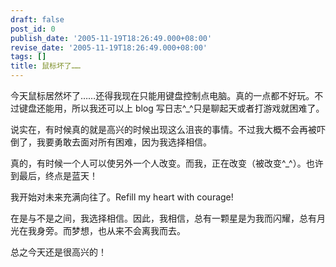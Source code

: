 ```yaml
---
draft: false
post_id: 0
publish_date: '2005-11-19T18:26:49.000+08:00'
revise_date: '2005-11-19T18:26:49.000+08:00'
tags: []
title: 鼠标坏了……
---
```


今天鼠标居然坏了……还得我现在只能用键盘控制点电脑。真的一点都不好玩。不过键盘还能用，所以我还可以上 blog 写日志^\_^只是聊起天或者打游戏就困难了。

说实在，有时候真的就是高兴的时候出现这么沮丧的事情。不过我大概不会再被吓倒了，我要勇敢去面对所有困难，因为我选择相信。

真的，有时候一个人可以使另外一个人改变。而我，正在改变（被改变^\_^）。也许到最后，终点是蓝天！

我开始对未来充满向往了。Refill my heart with courage!

在是与不是之间，我选择相信。因此，我相信，总有一颗星是为我而闪耀，总有月光在我身旁。而梦想，也从来不会离我而去。

总之今天还是很高兴的！
